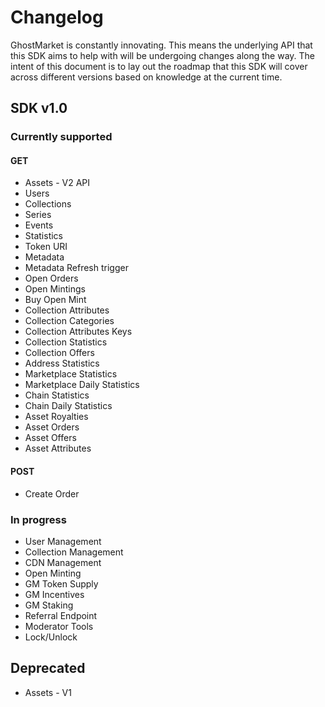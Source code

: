 # Changelog

GhostMarket is constantly innovating. This means the underlying API that this SDK aims to help with will be undergoing changes along the way. The intent of this document is to lay out the roadmap that this SDK will cover across different versions based on knowledge at the current time.

## SDK v1.0

### Currently supported
 
#### GET

* Assets - V2 API
* Users
* Collections
* Series
* Events
* Statistics
* Token URI
* Metadata
* Metadata Refresh trigger
* Open Orders
* Open Mintings
* Buy Open Mint
* Collection Attributes
* Collection Categories
* Collection Attributes Keys
* Collection Statistics
* Collection Offers
* Address Statistics
* Marketplace Statistics
* Marketplace Daily Statistics
* Chain Statistics
* Chain Daily Statistics
* Asset Royalties
* Asset Orders
* Asset Offers
* Asset Attributes

#### POST

* Create Order
 
### In progress
 
* User Management
* Collection Management
* CDN Management
* Open Minting
* GM Token Supply
* GM Incentives
* GM Staking
* Referral Endpoint
* Moderator Tools
* Lock/Unlock

## Deprecated

* Assets - V1
